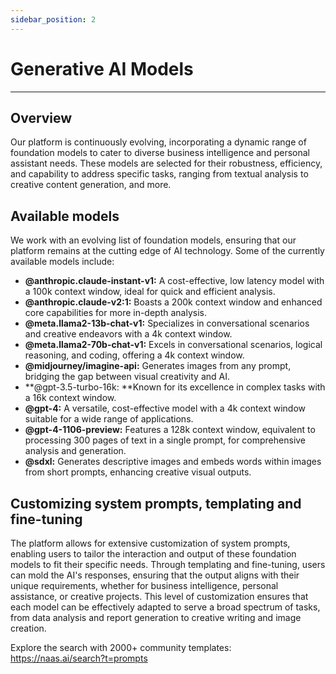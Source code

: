 ```yaml
---
sidebar_position: 2
---
```


# Generative AI Models
---

## Overview
Our platform is continuously evolving, incorporating a dynamic range of foundation models to cater to diverse business intelligence and personal assistant needs. These models are selected for their robustness, efficiency, and capability to address specific tasks, ranging from textual analysis to creative content generation, and more.


## Available models 
We work with an evolving list of foundation models, ensuring that our platform remains at the cutting edge of AI technology. Some of the currently available models include:

- **@anthropic.claude-instant-v1:** A cost-effective, low latency model with a 100k context window, ideal for quick and efficient analysis.
- **@anthropic.claude-v2:1:** Boasts a 200k context window and enhanced core capabilities for more in-depth analysis.
- **@meta.llama2-13b-chat-v1:** Specializes in conversational scenarios and creative endeavors with a 4k context window.
- **@meta.llama2-70b-chat-v1:** Excels in conversational scenarios, logical reasoning, and coding, offering a 4k context window.
- **@midjourney/imagine-api:** Generates images from any prompt, bridging the gap between visual creativity and AI.
- **@gpt-3.5-turbo-16k: **Known for its excellence in complex tasks with a 16k context window.
- **@gpt-4:** A versatile, cost-effective model with a 4k context window suitable for a wide range of applications.
- **@gpt-4-1106-preview:** Features a 128k context window, equivalent to processing 300 pages of text in a single prompt, for comprehensive analysis and generation.
- **@sdxl:** Generates descriptive images and embeds words within images from short prompts, enhancing creative visual outputs.

## Customizing system prompts, templating and fine-tuning
The platform allows for extensive customization of system prompts, enabling users to tailor the interaction and output of these foundation models to fit their specific needs. Through templating and fine-tuning, users can mold the AI's responses, ensuring that the output aligns with their unique requirements, whether for business intelligence, personal assistance, or creative projects. This level of customization ensures that each model can be effectively adapted to serve a broad spectrum of tasks, from data analysis and report generation to creative writing and image creation.

Explore the search with 2000+ community templates: https://naas.ai/search?t=prompts 